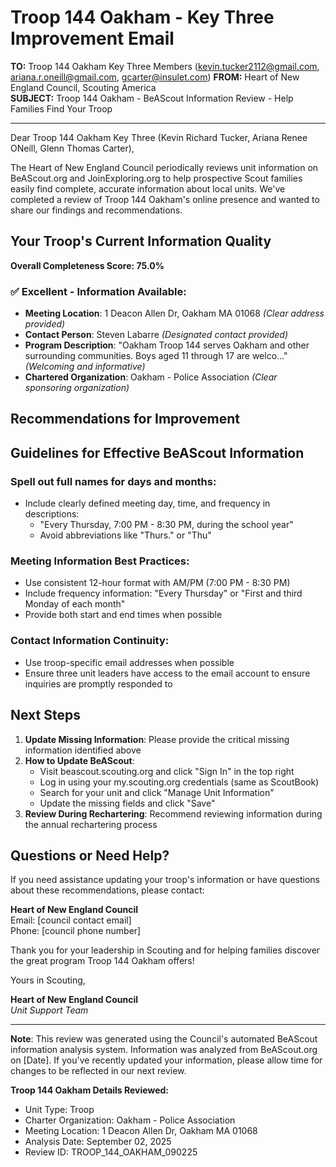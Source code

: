 # Troop 144 Oakham - Key Three Improvement Email

**TO:** Troop 144 Oakham Key Three Members (kevin.tucker2112@gmail.com, ariana.r.oneill@gmail.com, gcarter@insulet.com)
**FROM:** Heart of New England Council, Scouting America  
**SUBJECT:** Troop 144 Oakham - BeAScout Information Review - Help Families Find Your Troop  

---

Dear Troop 144 Oakham Key Three (Kevin Richard Tucker, Ariana Renee ONeill, Glenn Thomas Carter),

The Heart of New England Council periodically reviews unit information on BeAScout.org and JoinExploring.org to help prospective Scout families easily find complete, accurate information about local units. We've completed a review of Troop 144 Oakham's online presence and wanted to share our findings and recommendations.

## Your Troop's Current Information Quality

**Overall Completeness Score: 75.0%**



### ✅ **Excellent - Information Available:**
- **Meeting Location**: 1 Deacon Allen Dr, Oakham MA 01068 *(Clear address provided)*
- **Contact Person**: Steven Labarre *(Designated contact provided)*
- **Program Description**: "Oakham Troop 144 serves Oakham and other surrounding communities.  Boys aged 11 through 17 are welco..." *(Welcoming and informative)*
- **Chartered Organization**: Oakham - Police Association *(Clear sponsoring organization)*

## Recommendations for Improvement



## Guidelines for Effective BeAScout Information

### **Spell out full names for days and months:**
- Include clearly defined meeting day, time, and frequency in descriptions:
  - "Every Thursday, 7:00 PM - 8:30 PM, during the school year"
  - Avoid abbreviations like "Thurs." or "Thu"

### **Meeting Information Best Practices:**
- Use consistent 12-hour format with AM/PM (7:00 PM - 8:30 PM)
- Include frequency information: "Every Thursday" or "First and third Monday of each month"
- Provide both start and end times when possible

### **Contact Information Continuity:**
- Use troop-specific email addresses when possible
- Ensure three unit leaders have access to the email account to ensure inquiries are promptly responded to

## Next Steps

1. **Update Missing Information**: Please provide the critical missing information identified above
2. **How to Update BeAScout**: 
   - Visit beascout.scouting.org and click "Sign In" in the top right
   - Log in using your my.scouting.org credentials (same as ScoutBook)
   - Search for your unit and click "Manage Unit Information"
   - Update the missing fields and click "Save"
3. **Review During Rechartering**: Recommend reviewing information during the annual rechartering process

## Questions or Need Help?

If you need assistance updating your troop's information or have questions about these recommendations, please contact:

**Heart of New England Council**  
Email: [council contact email]  
Phone: [council phone number]

Thank you for your leadership in Scouting and for helping families discover the great program Troop 144 Oakham offers!

Yours in Scouting,

**Heart of New England Council**  
*Unit Support Team*

---

**Note**: This review was generated using the Council's automated BeAScout information analysis system. Information was analyzed from BeAScout.org on [Date]. If you've recently updated your information, please allow time for changes to be reflected in our next review.

**Troop 144 Oakham Details Reviewed:**
- Unit Type: Troop
- Charter Organization: Oakham - Police Association  
- Meeting Location: 1 Deacon Allen Dr, Oakham MA 01068
- Analysis Date: September 02, 2025
- Review ID: TROOP_144_OAKHAM_090225